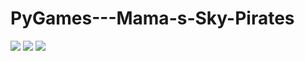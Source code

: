 # PyGames---Mama-s-Sky-Pirates
<img src="https://snag.gy/z4DQ0T.jpg">
<img src="https://snag.gy/nx0BZA.jpg">
<img src="https://snag.gy/2KONcR.jpg">

